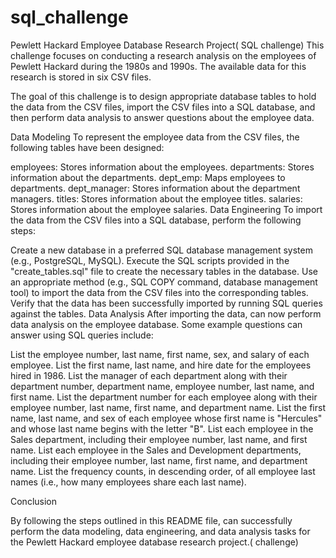 # sql_challenge

Pewlett Hackard Employee Database Research Project( SQL challenge)
This challenge focuses on conducting a research analysis on the employees of Pewlett Hackard during the 1980s and 1990s. The available data for this research is stored in six CSV files.

The goal of this challenge is to design appropriate database tables to hold the data from the CSV files, import the CSV files into a SQL database, and then perform data analysis to answer questions about the employee data.

Data Modeling
To represent the employee data from the CSV files, the following tables have been designed:

employees: Stores information about the employees.
departments: Stores information about the departments.
dept_emp: Maps employees to departments.
dept_manager: Stores information about the department managers.
titles: Stores information about the employee titles.
salaries: Stores information about the employee salaries.
Data Engineering
To import the data from the CSV files into a SQL database, perform the following steps:

Create a new database in  a preferred SQL database management system (e.g., PostgreSQL, MySQL).
Execute the SQL scripts provided in the "create_tables.sql" file to create the necessary tables in the database.
Use an appropriate method (e.g., SQL COPY command, database management tool) to import the data from the CSV files into the corresponding tables.
Verify that the data has been successfully imported by running SQL queries against the tables.
Data Analysis
After importing the data,  can now perform data analysis on the employee database. Some example questions  can answer using SQL queries include:

List the employee number, last name, first name, sex, and salary of each employee.
List the first name, last name, and hire date for the employees hired in 1986.
List the manager of each department along with their department number, department name, employee number, last name, and first name.
List the department number for each employee along with their employee number, last name, first name, and department name.
List the first name, last name, and sex of each employee whose first name is "Hercules" and whose last name begins with the letter "B".
List each employee in the Sales department, including their employee number, last name, and first name.
List each employee in the Sales and Development departments, including their employee number, last name, first name, and department name.
List the frequency counts, in descending order, of all employee last names (i.e., how many employees share each last name).


Conclusion

By following the steps outlined in this README file, can successfully perform the data modeling, data engineering, and data analysis tasks for the Pewlett Hackard employee database research project.( challenge) 
